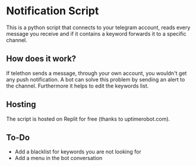 # Notification Script
This is a python script that connects to your telegram account, reads every message you receive and if it contains a keyword forwards it to a specific channel.

## How does it work?
If telethon sends a message, through your own account, you wouldn't get any push notification. 
A bot can solve this problem by sending an alert to the channel. Furthermore it helps to edit the keywords list.

## Hosting
The script is hosted on Replit for free (thanks to uptimerobot.com).

## To-Do
- Add a blacklist for keywords you are not looking for
- Add a menu in the bot conversation
